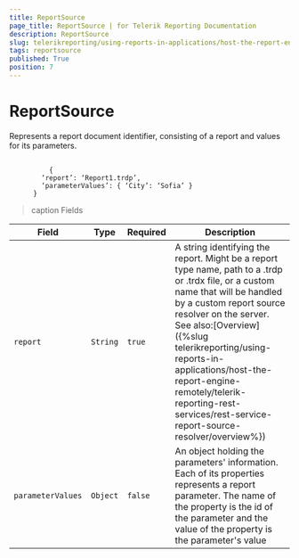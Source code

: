 ```yaml
---
title: ReportSource
page_title: ReportSource | for Telerik Reporting Documentation
description: ReportSource
slug: telerikreporting/using-reports-in-applications/host-the-report-engine-remotely/telerik-reporting-rest-services/rest-api-reference/json-entities/reportsource
tags: reportsource
published: True
position: 7
---
```


# ReportSource



Represents a report document identifier, consisting of a report and values for its parameters.       

## 

	          {
            ‘report’: ‘Report1.trdp’,
            ‘parameterValues’: { ‘City’: ‘Sofia’ }
          }
        




>caption Fields

| Field | Type | Required | Description |
| ------ | ------ | ------ | ------ |
|`report`|`String`|`true`|A string identifying the report. Might be a report type name, path to a .trdp or .trdx file, or a custom name that will be handled by a custom report source resolver on the server.               See also:[Overview]({%slug telerikreporting/using-reports-in-applications/host-the-report-engine-remotely/telerik-reporting-rest-services/rest-service-report-source-resolver/overview%})|
|`parameterValues`|`Object`|`false`|An object holding the parameters' information. Each of its properties represents a report parameter.              The name of the property is the id of the parameter and the value of the property is the parameter's value|



